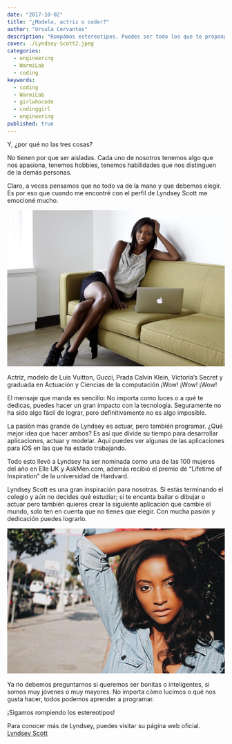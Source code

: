 ```yaml
---
date: "2017-10-02"
title: "¿Modelo, actriz o coder?"
author: "Ursula Cervantes"
description: "Rompámos estereotipos. Puedes ser todo los que te propongas, incluso si la sociedad te dice que no. Lyndsey Scott es uno de tantos ejemplos en los que nos podemos inspirar."
cover: ./Lyndsey-Scott2.jpeg
categories:
  - engineering
  - WarmiLab
  - coding
keywords:
  - coding
  - WarmiLab
  - girlwhocode
  - codinggirl
  - engineering
published: true
---
```


Y, ¿por qué no las tres cosas?

No tienen por que ser aisladas. Cada uno de nosotros tenemos algo que nos apasiona, tenemos hobbies, tenemos habilidades que nos distinguen de la demás personas.

Claro, a veces pensamos que no todo va de la mano y que debemos elegir. Es por eso que cuando me encontré con el perfil de Lyndsey Scott me emocioné mucho.

![Lyndsey Scott](./Lyndsey-Scott.jpeg "Lyndsey Scott")

Actriz, modelo de Luis Vuitton, Gucci, Prada Calvin Klein, Victoria’s Secret y graduada en Actuación y Ciencias de la computación ¡Wow! ¡Wow! ¡Wow!

El mensaje que manda es sencillo: No importa como luces o a qué te dedicas, puedes hacer un gran impacto con la tecnología. Seguramente no ha sido algo fácil de lograr, pero definitivamente no es algo imposible.

La pasión más grande de Lyndsey es actuar, pero también programar. ¿Qué mejor idea que hacer ambos? Es así que divide su tiempo para desarrollar aplicaciones, actuar y modelar. Aquí puedes ver algunas de las aplicaciones para iOS en las que ha estado trabajando.

Todo esto llevó a Lyndsey ha ser nominada como una de las 100 mujeres del año en Elle UK y AskMen.com, además recibió el premio de “Lifetime of Inspiration” de la universidad de Hardvard.

Lyndsey Scott es una gran inspiración para nosotras. Si estás terminando el colegio y aún no decides qué estudiar; si te encanta bailar o dibujar o actuar pero también quieres crear la siguiente aplicación que cambie el mundo, solo ten en cuenta que no tienes que elegir. Con mucha pasión y dedicación puedes lograrlo.

![Lyndsey Scott](./Lyndsey-Scott2.jpeg "Lyndsey Scott")

Ya no debemos preguntarnos si queremos ser bonitas o inteligentes, si somos muy jóvenes o muy mayores. No importa cómo lucimos o qué nos gusta hacer, todos podemos aprender a programar.

¡Sigamos rompiendo los estereotipos!

Para conocer más de Lyndsey, puedes visitar su página web oficial.
[Lyndsey Scott](https://www.lyndseyscott.com/)  
